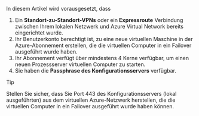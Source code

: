 In diesem Artikel wird vorausgesetzt, dass

1. Ein **Standort-zu-Standort-VPNs** oder ein **Expressroute** Verbindung zwischen Ihrem lokalen Netzwerk und Azure Virtual Network bereits eingerichtet wurde.
2. Ihr Benutzerkonto berechtigt ist, zu eine neue virtuellen Maschine in der Azure-Abonnement erstellen, die die virtuellen Computer in ein Failover ausgeführt wurde haben.
3. Ihr Abonnement verfügt über mindestens 4 Kerne verfügbar, um einen neuen Prozessserver virtuellen Computer zu starten.
4. Sie haben die **Passphrase des Konfigurationsservers** verfügbar.

> [!TIP]
> Stellen Sie sicher, dass Sie Port 443 des Konfigurationsservers (lokal ausgeführten) aus dem virtuellen Azure-Netzwerk herstellen, die die virtuellen Computer in ein Failover ausgeführt wurde haben können.
